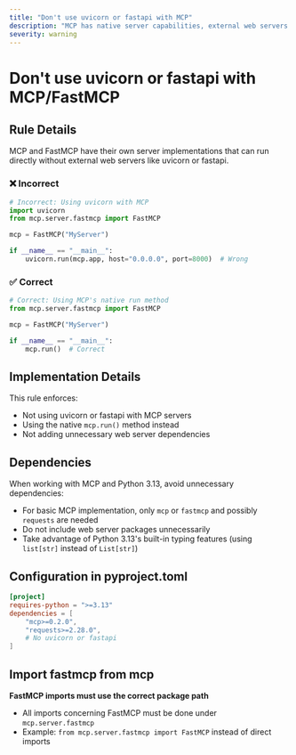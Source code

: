 ```yaml
---
title: "Don't use uvicorn or fastapi with MCP"
description: "MCP has native server capabilities, external web servers are not needed"
severity: warning
---
```


# Don't use uvicorn or fastapi with MCP/FastMCP

## Rule Details

MCP and FastMCP have their own server implementations that can run directly without external web servers like uvicorn or fastapi.

### ❌ Incorrect

```python
# Incorrect: Using uvicorn with MCP
import uvicorn
from mcp.server.fastmcp import FastMCP

mcp = FastMCP("MyServer")

if __name__ == "__main__":
    uvicorn.run(mcp.app, host="0.0.0.0", port=8000)  # Wrong
```

### ✅ Correct

```python
# Correct: Using MCP's native run method
from mcp.server.fastmcp import FastMCP

mcp = FastMCP("MyServer")

if __name__ == "__main__":
    mcp.run()  # Correct
```

## Implementation Details

This rule enforces:
- Not using uvicorn or fastapi with MCP servers
- Using the native `mcp.run()` method instead
- Not adding unnecessary web server dependencies

## Dependencies

When working with MCP and Python 3.13, avoid unnecessary dependencies:
- For basic MCP implementation, only `mcp` or `fastmcp` and possibly `requests` are needed
- Do not include web server packages unnecessarily
- Take advantage of Python 3.13's built-in typing features (using `list[str]` instead of `List[str]`)

## Configuration in pyproject.toml

```toml
[project]
requires-python = ">=3.13"
dependencies = [
    "mcp>=0.2.0",
    "requests>=2.28.0",
    # No uvicorn or fastapi
]
```

## Import fastmcp from mcp

**FastMCP imports must use the correct package path**
- All imports concerning FastMCP must be done under `mcp.server.fastmcp`
- Example: `from mcp.server.fastmcp import FastMCP` instead of direct imports
